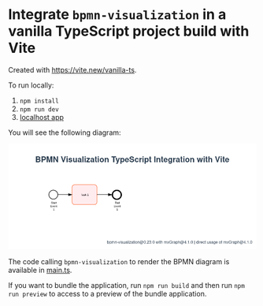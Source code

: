 # Integrate `bpmn-visualization` in a vanilla TypeScript project build with Vite

Created with https://vite.new/vanilla-ts.

To run locally:

1. `npm install`
2. `npm run dev`
3. [localhost app](http://localhost:3000)

You will see the following diagram:

![BPMN diagram in the home page](docs/home.png)

The code calling `bpmn-visualization` to render the BPMN diagram is available in [main.ts](src/main.ts).

If you want to bundle the application, run `npm run build` and then run `npm run preview` to access to a preview of the
bundle application.
